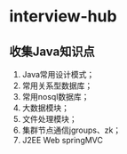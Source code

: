 # interview-hub
## 收集Java知识点

1. Java常用设计模式；
2. 常用关系型数据库；
3. 常用nosql数据库；
4. 大数据模块；
5. 文件处理模块；
6. 集群节点通信jgroups、zk；
7. J2EE Web springMVC
